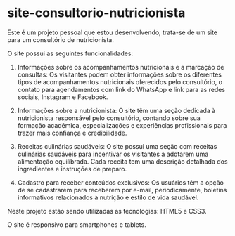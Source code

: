 # site-consultorio-nutricionista

Este é um projeto pessoal que estou desenvolvendo, trata-se de um site para um consultório de nutricionista.

O site possui as seguintes funcionalidades:

1. Informações sobre os acompanhamentos nutricionais e a marcação de consultas: Os visitantes podem obter informações sobre os diferentes tipos de acompanhamentos nutricionais oferecidos pelo consultório, o contato para agendamentos com link do WhatsApp e link para as redes sociais, Instagram e Facebook.

2. Informações sobre a nutricionista: O site têm uma seção dedicada à nutricionista responsável pelo consultório, contando sobre sua formação acadêmica, especializações e experiências profissionais para trazer mais confiança e credibilidade.

3. Receitas culinárias saudáveis: O site possui uma seção com receitas culinárias saudáveis para incentivar os visitantes a adotarem uma alimentação equilibrada. Cada receita tem uma descrição detalhada dos ingredientes e instruções de preparo.

4. Cadastro para receber conteúdos exclusivos: Os usuários têm a opção de se cadastrarem para receberem por e-mail, periodicamente, boletins informativos relacionados à nutrição e estilo de vida saudável.

Neste projeto estão sendo utilizadas as tecnologias: HTML5 e CSS3.

O site é responsivo para smartphones e tablets.
